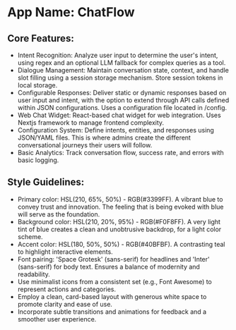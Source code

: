 # **App Name**: ChatFlow

## Core Features:

- Intent Recognition: Analyze user input to determine the user's intent, using regex and an optional LLM fallback for complex queries as a tool.
- Dialogue Management: Maintain conversation state, context, and handle slot filling using a session storage mechanism. Store session tokens in local storage.
- Configurable Responses: Deliver static or dynamic responses based on user input and intent, with the option to extend through API calls defined within JSON configurations. Uses a configuration file located in /config.
- Web Chat Widget: React-based chat widget for web integration. Uses Nextjs framework to manage frontend complexity.
- Configuration System: Define intents, entities, and responses using JSON/YAML files. This is where admins create the different conversational journeys their users will follow.
- Basic Analytics: Track conversation flow, success rate, and errors with basic logging.

## Style Guidelines:

- Primary color: HSL(210, 65%, 50%) - RGB(#3399FF). A vibrant blue to convey trust and innovation. The feeling that is being evoked with blue will serve as the foundation.
- Background color: HSL(210, 20%, 95%) - RGB(#F0F8FF). A very light tint of blue creates a clean and unobtrusive backdrop, for a light color scheme.
- Accent color: HSL(180, 50%, 50%) - RGB(#40BFBF). A contrasting teal to highlight interactive elements.
- Font pairing: 'Space Grotesk' (sans-serif) for headlines and 'Inter' (sans-serif) for body text. Ensures a balance of modernity and readability.
- Use minimalist icons from a consistent set (e.g., Font Awesome) to represent actions and categories.
- Employ a clean, card-based layout with generous white space to promote clarity and ease of use.
- Incorporate subtle transitions and animations for feedback and a smoother user experience.